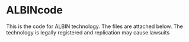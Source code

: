 # ALBINcode
This is the code for ALBIN technology.
The files are attached below.
The technology is legally registered and replication may cause lawsuits
